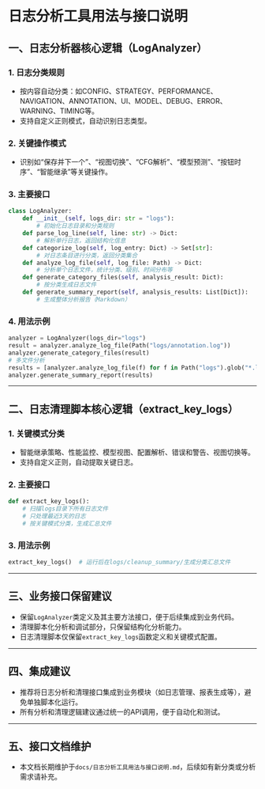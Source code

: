# 日志分析工具用法与接口说明

## 一、日志分析器核心逻辑（LogAnalyzer）

### 1. 日志分类规则
- 按内容自动分类：如CONFIG、STRATEGY、PERFORMANCE、NAVIGATION、ANNOTATION、UI、MODEL、DEBUG、ERROR、WARNING、TIMING等。
- 支持自定义正则模式，自动识别日志类型。

### 2. 关键操作模式
- 识别如“保存并下一个”、“视图切换”、“CFG解析”、“模型预测”、“按钮时序”、“智能继承”等关键操作。

### 3. 主要接口
```python
class LogAnalyzer:
    def __init__(self, logs_dir: str = "logs"):
        # 初始化日志目录和分类规则
    def parse_log_line(self, line: str) -> Dict:
        # 解析单行日志，返回结构化信息
    def categorize_log(self, log_entry: Dict) -> Set[str]:
        # 对日志条目进行分类，返回分类集合
    def analyze_log_file(self, log_file: Path) -> Dict:
        # 分析单个日志文件，统计分类、级别、时间分布等
    def generate_category_files(self, analysis_result: Dict):
        # 按分类生成日志文件
    def generate_summary_report(self, analysis_results: List[Dict]):
        # 生成整体分析报告（Markdown）
```

### 4. 用法示例
```python
analyzer = LogAnalyzer(logs_dir="logs")
result = analyzer.analyze_log_file(Path("logs/annotation.log"))
analyzer.generate_category_files(result)
# 多文件分析
results = [analyzer.analyze_log_file(f) for f in Path("logs").glob("*.log")]
analyzer.generate_summary_report(results)
```

---

## 二、日志清理脚本核心逻辑（extract_key_logs）

### 1. 关键模式分类
- 智能继承策略、性能监控、模型视图、配置解析、错误和警告、视图切换等。
- 支持自定义正则，自动提取关键日志。

### 2. 主要接口
```python
def extract_key_logs():
    # 扫描logs目录下所有日志文件
    # 只处理最近3天的日志
    # 按关键模式分类，生成汇总文件
```

### 3. 用法示例
```python
extract_key_logs()  # 运行后在logs/cleanup_summary/生成分类汇总文件
```

---

## 三、业务接口保留建议
- 保留`LogAnalyzer`类定义及其主要方法接口，便于后续集成到业务代码。
- 清理脚本化分析和调试部分，只保留结构化分析能力。
- 日志清理脚本仅保留`extract_key_logs`函数定义和关键模式配置。

---

## 四、集成建议
- 推荐将日志分析和清理接口集成到业务模块（如日志管理、报表生成等），避免单独脚本化运行。
- 所有分析和清理逻辑建议通过统一的API调用，便于自动化和测试。

---

## 五、接口文档维护
- 本文档长期维护于`docs/日志分析工具用法与接口说明.md`，后续如有新分类或分析需求请补充。

